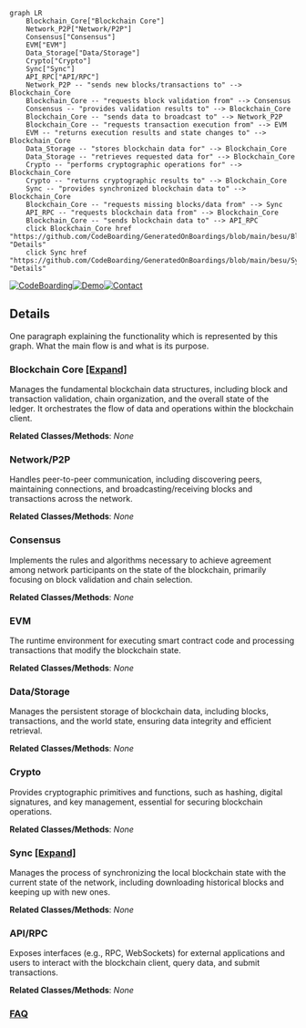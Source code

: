 ```mermaid
graph LR
    Blockchain_Core["Blockchain Core"]
    Network_P2P["Network/P2P"]
    Consensus["Consensus"]
    EVM["EVM"]
    Data_Storage["Data/Storage"]
    Crypto["Crypto"]
    Sync["Sync"]
    API_RPC["API/RPC"]
    Network_P2P -- "sends new blocks/transactions to" --> Blockchain_Core
    Blockchain_Core -- "requests block validation from" --> Consensus
    Consensus -- "provides validation results to" --> Blockchain_Core
    Blockchain_Core -- "sends data to broadcast to" --> Network_P2P
    Blockchain_Core -- "requests transaction execution from" --> EVM
    EVM -- "returns execution results and state changes to" --> Blockchain_Core
    Data_Storage -- "stores blockchain data for" --> Blockchain_Core
    Data_Storage -- "retrieves requested data for" --> Blockchain_Core
    Crypto -- "performs cryptographic operations for" --> Blockchain_Core
    Crypto -- "returns cryptographic results to" --> Blockchain_Core
    Sync -- "provides synchronized blockchain data to" --> Blockchain_Core
    Blockchain_Core -- "requests missing blocks/data from" --> Sync
    API_RPC -- "requests blockchain data from" --> Blockchain_Core
    Blockchain_Core -- "sends blockchain data to" --> API_RPC
    click Blockchain_Core href "https://github.com/CodeBoarding/GeneratedOnBoardings/blob/main/besu/Blockchain_Core.md" "Details"
    click Sync href "https://github.com/CodeBoarding/GeneratedOnBoardings/blob/main/besu/Sync.md" "Details"
```

[![CodeBoarding](https://img.shields.io/badge/Generated%20by-CodeBoarding-9cf?style=flat-square)](https://github.com/CodeBoarding/GeneratedOnBoardings)[![Demo](https://img.shields.io/badge/Try%20our-Demo-blue?style=flat-square)](https://www.codeboarding.org/demo)[![Contact](https://img.shields.io/badge/Contact%20us%20-%20contact@codeboarding.org-lightgrey?style=flat-square)](mailto:contact@codeboarding.org)

## Details

One paragraph explaining the functionality which is represented by this graph. What the main flow is and what is its purpose.

### Blockchain Core [[Expand]](./Blockchain_Core.md)
Manages the fundamental blockchain data structures, including block and transaction validation, chain organization, and the overall state of the ledger. It orchestrates the flow of data and operations within the blockchain client.


**Related Classes/Methods**: _None_

### Network/P2P
Handles peer-to-peer communication, including discovering peers, maintaining connections, and broadcasting/receiving blocks and transactions across the network.


**Related Classes/Methods**: _None_

### Consensus
Implements the rules and algorithms necessary to achieve agreement among network participants on the state of the blockchain, primarily focusing on block validation and chain selection.


**Related Classes/Methods**: _None_

### EVM
The runtime environment for executing smart contract code and processing transactions that modify the blockchain state.


**Related Classes/Methods**: _None_

### Data/Storage
Manages the persistent storage of blockchain data, including blocks, transactions, and the world state, ensuring data integrity and efficient retrieval.


**Related Classes/Methods**: _None_

### Crypto
Provides cryptographic primitives and functions, such as hashing, digital signatures, and key management, essential for securing blockchain operations.


**Related Classes/Methods**: _None_

### Sync [[Expand]](./Sync.md)
Manages the process of synchronizing the local blockchain state with the current state of the network, including downloading historical blocks and keeping up with new ones.


**Related Classes/Methods**: _None_

### API/RPC
Exposes interfaces (e.g., RPC, WebSockets) for external applications and users to interact with the blockchain client, query data, and submit transactions.


**Related Classes/Methods**: _None_



### [FAQ](https://github.com/CodeBoarding/GeneratedOnBoardings/tree/main?tab=readme-ov-file#faq)